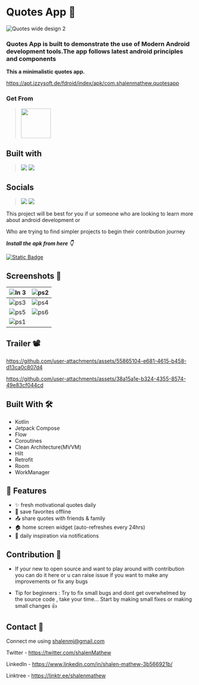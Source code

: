# Quotes App 💭
![Quotes wide design 2](https://github.com/user-attachments/assets/18e5b285-231b-4a24-ba29-5c76ceb6c884)

### Quotes App is built to demonstrate the use of Modern Android development tools.The app follows latest android principles and components

**This a minimalistic quotes app.**

https://apt.izzysoft.de/fdroid/index/apk/com.shalenmathew.quotesapp

### Get From
> [<img src="https://gitlab.com/IzzyOnDroid/repo/-/raw/master/assets/IzzyOnDroid.png" height="80">]([https://apt.izzysoft.de/packages/com.shub39.rush/latest](https://github.com/shalenMathew/Quotes-app/releases/tag/v2.4))

## Built with
> [<img src="https://ziadoua.github.io/m3-Markdown-Badges/badges/Android/android2.svg">]()
> [<img src="https://ziadoua.github.io/m3-Markdown-Badges/badges/Kotlin/kotlin2.svg">]()

## Socials
> [<img src="https://ziadoua.github.io/m3-Markdown-Badges/badges/Discord/discord2.svg">](https://discord.gg/QpDJh3rT4q)
> [<img src="https://ziadoua.github.io/m3-Markdown-Badges/badges/Twitter/twitter1.svg">](https://x.com/quotesdotapp)

This project will be best for you if ur someone who are looking to learn more about android development or

Who are trying to find simpler projects to begin their contribution journey


***Install the apk from here 👇***

[![Static Badge](https://img.shields.io/badge/Quotes.app-APK-red?logo=android&labelColor=black)](https://github.com/shalenMathew/Quotes-app/releases)


## Screenshots 📱

| ![ln 3](https://github.com/user-attachments/assets/6aa573aa-2f7f-49db-9a06-ba0431356352) | ![ps2](https://github.com/user-attachments/assets/bf0dc10d-e73a-4f3c-99bf-dcfbf2a8e53f) |
|:-----------------------------------------------------------------------------------------|:---------------------------------------------------------------------------------------:|
| ![ps3](https://github.com/user-attachments/assets/7bff2bac-7f71-43c4-9a5e-0b820bef81c8)  | ![ps4](https://github.com/user-attachments/assets/d1c42711-d1b1-406c-bb20-0faaf3ccf97b)  |
| ![ps5](https://github.com/user-attachments/assets/4adceb39-b558-41d1-9a07-d3a8c5e37345)  | ![ps6](https://github.com/user-attachments/assets/fe16e863-6f2e-4d64-a753-6beda8a0a0b1)  | 
| ![ps1](https://github.com/user-attachments/assets/03aaf7fc-5b3a-416b-9fe8-af6bc3747d95)  |   | 


## Trailer 📽️

https://github.com/user-attachments/assets/55865104-e681-4615-b458-d13ca0c807d4

https://github.com/user-attachments/assets/38a15a1e-b324-4355-8574-49e83cf044cd


## Built With 🛠
- Kotlin
- Jetpack Compose
- Flow
- Coroutines
- Clean Architecture(MVVM)
- Hilt
- Retrofit
- Room
- WorkManager

## 🚀 Features
- ✨ fresh motivational quotes daily
- 📂 save favorites offline
- 📤 share quotes with friends & family
- 🏠 home screen widget (auto-refreshes every 24hrs)
- 🔔 daily inspiration via notifications


## Contribution 🤝
- If your new to open source and want to play around with contribution you can do it here or u can raise issue if you want to make any improvements or fix any bugs
  
- Tip for beginners : Try to fix small bugs and dont get overwhelmed by the source code , take your time... Start by making small fixes or making small changes 👍

## Contact 📧
Connect me using shalenmj@gmail.com

Twitter - https://twitter.com/shalenMathew

Linkedln - https://www.linkedin.com/in/shalen-mathew-3b566921b/

Linktree - https://linktr.ee/shalenmathew


